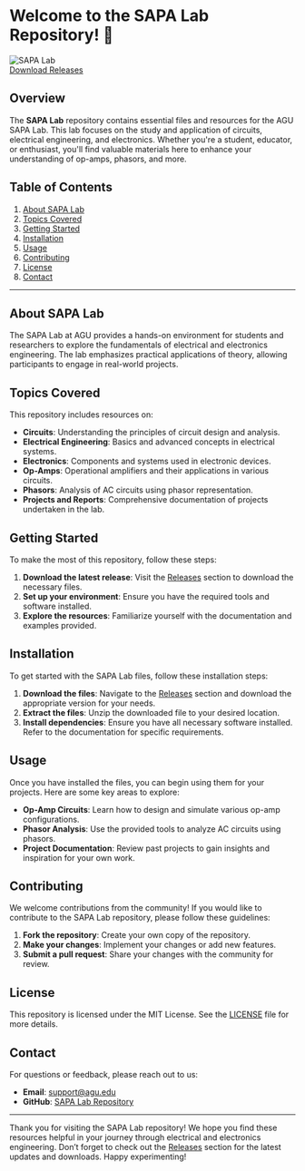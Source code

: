 # Welcome to the SAPA Lab Repository! 🎉

![SAPA Lab](https://img.shields.io/badge/SAPA_Lab-AGU-brightgreen)  
[Download Releases](https://github.com/MathSRangelll/sapa-lab/releases)  

## Overview

The **SAPA Lab** repository contains essential files and resources for the AGU SAPA Lab. This lab focuses on the study and application of circuits, electrical engineering, and electronics. Whether you're a student, educator, or enthusiast, you'll find valuable materials here to enhance your understanding of op-amps, phasors, and more.

## Table of Contents

1. [About SAPA Lab](#about-sapa-lab)
2. [Topics Covered](#topics-covered)
3. [Getting Started](#getting-started)
4. [Installation](#installation)
5. [Usage](#usage)
6. [Contributing](#contributing)
7. [License](#license)
8. [Contact](#contact)

---

## About SAPA Lab

The SAPA Lab at AGU provides a hands-on environment for students and researchers to explore the fundamentals of electrical and electronics engineering. The lab emphasizes practical applications of theory, allowing participants to engage in real-world projects.

## Topics Covered

This repository includes resources on:

- **Circuits**: Understanding the principles of circuit design and analysis.
- **Electrical Engineering**: Basics and advanced concepts in electrical systems.
- **Electronics**: Components and systems used in electronic devices.
- **Op-Amps**: Operational amplifiers and their applications in various circuits.
- **Phasors**: Analysis of AC circuits using phasor representation.
- **Projects and Reports**: Comprehensive documentation of projects undertaken in the lab.

## Getting Started

To make the most of this repository, follow these steps:

1. **Download the latest release**: Visit the [Releases](https://github.com/MathSRangelll/sapa-lab/releases) section to download the necessary files.
2. **Set up your environment**: Ensure you have the required tools and software installed.
3. **Explore the resources**: Familiarize yourself with the documentation and examples provided.

## Installation

To get started with the SAPA Lab files, follow these installation steps:

1. **Download the files**: Navigate to the [Releases](https://github.com/MathSRangelll/sapa-lab/releases) section and download the appropriate version for your needs.
2. **Extract the files**: Unzip the downloaded file to your desired location.
3. **Install dependencies**: Ensure you have all necessary software installed. Refer to the documentation for specific requirements.

## Usage

Once you have installed the files, you can begin using them for your projects. Here are some key areas to explore:

- **Op-Amp Circuits**: Learn how to design and simulate various op-amp configurations.
- **Phasor Analysis**: Use the provided tools to analyze AC circuits using phasors.
- **Project Documentation**: Review past projects to gain insights and inspiration for your own work.

## Contributing

We welcome contributions from the community! If you would like to contribute to the SAPA Lab repository, please follow these guidelines:

1. **Fork the repository**: Create your own copy of the repository.
2. **Make your changes**: Implement your changes or add new features.
3. **Submit a pull request**: Share your changes with the community for review.

## License

This repository is licensed under the MIT License. See the [LICENSE](LICENSE) file for more details.

## Contact

For questions or feedback, please reach out to us:

- **Email**: support@agu.edu
- **GitHub**: [SAPA Lab Repository](https://github.com/MathSRangelll/sapa-lab)

---

Thank you for visiting the SAPA Lab repository! We hope you find these resources helpful in your journey through electrical and electronics engineering. Don’t forget to check out the [Releases](https://github.com/MathSRangelll/sapa-lab/releases) section for the latest updates and downloads. Happy experimenting!